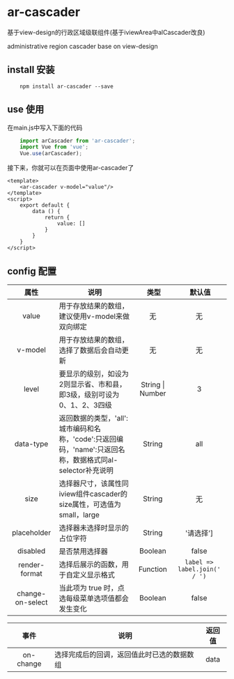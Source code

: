 # ar-cascader
基于view-design的行政区域级联组件(基于iviewArea中alCascader改良)

administrative region cascader base on view-design

## install 安装
```
    npm install ar-cascader --save
```
## use 使用
在main.js中写入下面的代码
```javascript
    import arCascader from 'ar-cascader';
    import Vue from 'vue';
    Vue.use(arCascader);
```
接下来，你就可以在页面中使用ar-cascader了
```vue
<template>
    <ar-cascader v-model="value"/>
</template>
<script>
    export default {
        data () {
            return {
                value: []
            }
        }
    }
</script>
```
## config 配置
属性  |  说明  |  类型  |  默认值
:-------: | -------  |  :-------:  |  :-------:
value|用于存放结果的数组，建议使用v-model来做双向绑定|无|无
v-model|用于存放结果的数组，选择了数据后会自动更新|无|无
level|要显示的级别，如设为2则显示省、市和县，即3级，级别可设为0、1、2、3四级|String &#124; Number|3
data-type|返回数据的类型，'all':城市编码和名称，'code':只返回编码，'name':只返回名称，数据格式同al-selector补充说明|String|all
size|选择器尺寸，该属性同iview组件cascader的size属性，可选值为small，large|String|无
placeholder|选择器未选择时显示的占位字符|String|'请选择']
disabled|是否禁用选择器|Boolean|false
render-format|选择后展示的函数，用于自定义显示格式|Function|``label => label.join(' / ')``
change-on-select|当此项为 true 时，点选每级菜单选项值都会发生变化|Boolean|false

事件  |  说明  |  返回值
:-------: | -------  |  :-------:
on-change|选择完成后的回调，返回值此时已选的数据数组|data
